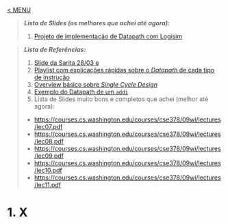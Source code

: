
[< MENU](https://github.com/felipemnds/computer-science-notebook/blob/master/README.md)
>  ***Lista de Slides (os melhores que achei até agora):***
> 1. [Projeto de implementação de Datapath com Logisim](http://www.cs.tufts.edu/comp/140/labs/lab4/datapath.pdf) 

>  ***Lista de Referências:***
> 1. [Slide da Sarita 28/03 e ](https://edisciplinas.usp.br/pluginfile.php/4624802/mod_resource/content/0/10aula%20-%20Arquitetura%20MIPS%20-%202.pdf)
> 2. [Playlist com explicações rápidas sobre o *Datapath* de cada tipo de instrução](https://www.youtube.com/playlist?list=PL9Dk8axBIC8QeL8pdjuSdKRGQ3IqPJd1o)
> 3.  [Overview básico sobre *Single Cycle Design*](https://www.youtube.com/watch?v=1oTUjVozQgY)
> 4. [Exemplo do Datapath de um `addi`](https://www.youtube.com/watch?v=YGSAWqQy9bI)
> 5. Lista de Slides muito bons e completos que achei (melhor até agora):
> - https://courses.cs.washington.edu/courses/cse378/09wi/lectures/lec07.pdf
> - https://courses.cs.washington.edu/courses/cse378/09wi/lectures/lec08.pdf
> - https://courses.cs.washington.edu/courses/cse378/09wi/lectures/lec09.pdf
> - https://courses.cs.washington.edu/courses/cse378/09wi/lectures/lec10.pdf
> - https://courses.cs.washington.edu/courses/cse378/09wi/lectures/lec11.pdf

# 1. X
<!--stackedit_data:
eyJoaXN0b3J5IjpbLTkxNzIwMDkwNiwtOTA0OTkzMjMwLC0xMT
I5Mjk3MTI0XX0=
-->